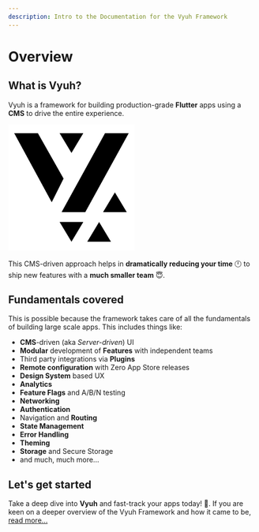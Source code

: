 ```yaml
---
description: Intro to the Documentation for the Vyuh Framework
---
```


# Overview

## What is Vyuh?

Vyuh is a framework for building production-grade **Flutter** apps using a **CMS** to drive the entire experience.

<picture><source srcset=".gitbook/assets/logo dark.png" media="(prefers-color-scheme: dark)"><img src=".gitbook/assets/logo light.png" alt=""></picture>

This CMS-driven approach helps in **dramatically reducing your time** 🕛 to ship new features with a **much smaller team** 😇.

## Fundamentals covered <a href="#fundamentals-covered" id="fundamentals-covered"></a>

This is possible because the framework takes care of all the fundamentals of building large scale apps. This includes things like:

* **CMS**-driven (aka _Server-driven_) UI
* **Modular** development of **Features** with independent teams
* Third party integrations via **Plugins**
* **Remote configuration** with Zero App Store releases
* **Design System** based UX
* **Analytics**
* **Feature Flags** and A/B/N testing
* **Networking**
* **Authentication**
* Navigation and **Routing**
* **State Management**
* **Error Handling**
* **Theming**
* **Storage** and Secure Storage
* and much, much more...

## Let's get started

Take a deep dive into **Vyuh** and fast-track your apps today! 🚀. If you are keen on a deeper overview of the Vyuh Framework and how it came to be, [read more...](concepts/what-is-vyuh.md)
